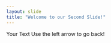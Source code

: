 ```yaml
---
layout: slide
title: "Welcome to our Second Slide!"
---
```

Your Text
Use the left arrow to go back!
